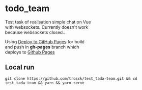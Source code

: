 # todo_team

Test task of realisation simple chat on Vue   
with websockets. Currently doesn't work   
because websockets closed..   

Using [Deploy to GitHub Pages](https://github.com/marketplace/actions/deploy-to-github-pages) for build   
and push in **gh-pages** branch which   
deploys to [Github Pages](https://trosck.github.io/vue-ws-chat/)

## Local run
```
git clone https://github.com/trosck/test_tada-team.git && cd test_tada-team && yarn && yarn serve
```
